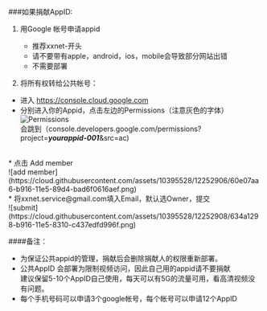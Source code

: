 ###如果捐献AppID:
1. 用Google 帐号申请appid  
   * 推荐xxnet-开头  
   * 请不要带有apple，android，ios，mobile会导致部分网站出错
   * 不需要部署

2. 将所有权转给公共帐号：   
  * 进入 https://console.cloud.google.com  
  * 分别进入你的Appid，点击左边的Permissions（注意灰色的字体）<br>
![Permissions](https://cloud.githubusercontent.com/assets/10395528/12252904/5ce28110-b916-11e5-8630-243b62d3f1c3.png)<br>
  会跳到（console.developers.google.com/permissions?project=**_yourappid-001_**&src=ac)<br>
<br>
  * 点击 Add member<br>  
![add member](https://cloud.githubusercontent.com/assets/10395528/12252906/60e07aa6-b916-11e5-89d4-bad6f0616aef.png)
<br>
  * 将xxnet.service@gmail.com填入Email，默认选Owner，提交<br>  
![submit](https://cloud.githubusercontent.com/assets/10395528/12252908/634a1298-b916-11e5-8310-c437edfd996f.png)
<br>


####备注：
* 为保证公共appid的管理，捐献后会删除捐献人的权限重新部署。  
* 公共AppID 会部署为限制视频访问，因此自己用的appid请不要捐献  
   建议保留5-10个AppID自己使用，每天可以有5G的流量可用，看高清视频没有问题。  
* 每个手机号码可以申请3个google帐号，每个帐号可以申请12个AppID 